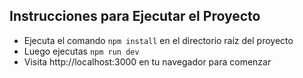 ## Instrucciones para Ejecutar el Proyecto

* Ejecuta el comando `npm install` en el directorio raíz del proyecto
* Luego ejecutas `npm run dev`
* Visita http://localhost:3000 en tu navegador para comenzar
